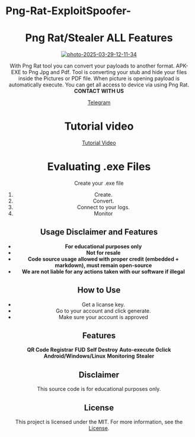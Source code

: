 # Png-Rat-ExploitSpoofer-
<div align="center">

# Png Rat/Stealer ALL Features

<div align="center">

<a href="https://ibb.co/Y4Zzy1xw"><img src="https://i.ibb.co/9mtFV17S/photo-2025-03-29-12-11-34.jpg" alt="photo-2025-03-29-12-11-34" border="0"></a>

With Png Rat tool you can convert your payloads to another format. APK-EXE to Png Jpg and Pdf. 
Tool is converting your stub and hide your files inside the Pictures or PDF file.
When picture is opening payload is automatically execute.
You can get all access to device via using Png Rat.
**CONTACT WITH US**

[Telegram](https://t.me/lanetg)


# **Tutorial video**

[Tutorial Video](https://www.youtube.com/watch?v=wXl8vatRKiM)

# **Evaluating .exe Files**

Create your .exe file 
1. Create.
2. Convert.
3. Connect to your logs.
4. Monitor

## **Usage Disclaimer and Features**

- **For educational purposes only**
- **Not for resale**
- **Code source usage allowed with proper credit (embedded + markdown), must remain open-source**
- **We are not liable for any actions taken with our software if illegal**

## How to Use

- Get a licanse key.
- Go to your account and click generate.
- Make sure your account is approved

## Features

**QR Code Registrar**
**FUD**
**Self Destroy**
**Auto-execute**
**0click**
**Android/Windows/Linux**
**Monitoring**
**Stealer**
## Disclaimer

This source code is for educational purposes only.

## License

This project is licensed under the MIT. For more information, see the [License](LICENSE).

</div>
